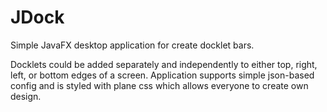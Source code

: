 # JDock

Simple JavaFX desktop application for create docklet bars.

Docklets could be added separately and independently to either top, right, left, or bottom edges of a screen. Application supports simple json-based config and is styled with plane css which allows everyone to create own design.
